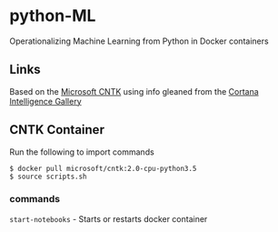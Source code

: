# python-ML

Operationalizing Machine Learning from Python in Docker containers

## Links

Based on the [Microsoft CNTK](https://docs.microsoft.com/en-us/cognitive-toolkit/) using info gleaned from the [Cortana Intelligence Gallery](https://gallery.cortanaintelligence.com/)

## CNTK Container
Run the following to import commands

```
$ docker pull microsoft/cntk:2.0-cpu-python3.5
$ source scripts.sh
```

### commands

```start-notebooks``` - Starts or restarts docker container
